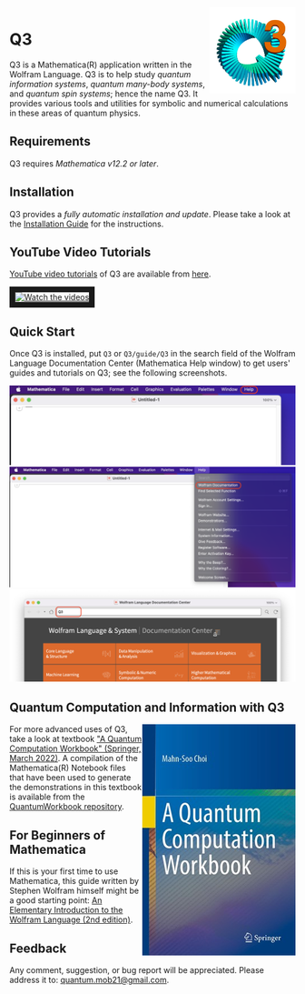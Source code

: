 <a href="https://github.com/quantum-mob/Q3">
<img align="Right" src="Images/Q3S.png" width="30%"/>
</a>

# Q3

Q3 is a Mathematica(R) application written in the Wolfram Language. Q3 is to help study *quantum information systems*, *quantum many-body systems*, and *quantum spin systems*; hence the name Q3. It provides various tools and utilities for symbolic and numerical calculations in these areas of quantum physics.


## Requirements

Q3 requires *Mathematica v12.2 or later*.


## Installation

Q3 provides a *fully automatic installation and update*. Please take a look at the [Installation Guide](./INSTALL.md) for the instructions.


## YouTube Video Tutorials

[YouTube video tutorials](https://www.youtube.com/@QuantumWorkforceCenter/videos) of Q3 are available from [here](https://www.youtube.com/@QuantumWorkforceCenter/videos).

<a href="https://www.youtube.com/@QuantumWorkforceCenter/videos" target="_blank">
<img src="http://img.youtube.com/vi/k2icqSdb0FA/mqdefault.jpg" alt="Watch the videos" width="240" border="10" />
</a>


## Quick Start

Once Q3 is installed, put `Q3` or `Q3/guide/Q3` in the search field of the Wolfram Language Documentation Center (Mathematica Help window) to get users' guides and tutorials on Q3; see the following screenshots.

![Screenshot 1](Images/Help1.png?raw=true)
![Screenshot 2](Images/Help2.png?raw=true)
![Screenshot 3](Images/Help3.png?raw=true)


## Quantum Computation and Information with Q3

<a href="https://link.springer.com/book/9783030912130">
<img src="Images/QuantumWorkbookCover.jpg" align="right"
     alg="Quantum Workbook Cover"/>
</a>

For more advanced uses of Q3, take a look at textbook ["A Quantum Computation Workbook" (Springer, March 2022)](https://link.springer.com/book/9783030912130).
A compilation of the Mathematica(R) Notebook files that have been used to generate the demonstrations in this textbook is available from
the [QuantumWorkbook repository](https://github.com/quantum-mob/QuantumWorkbook).


## For Beginners of Mathematica

If this is your first time to use Mathematica, this guide written by Stephen Wolfram himself might be a good starting point: [An Elementary Introduction to the Wolfram Language (2nd edition)](https://www.wolfram.com/language/elementary-introduction/2nd-ed/).


## Feedback

Any comment, suggestion, or bug report will be appreciated. Please address it to: [quantum.mob21@gmail.com](mailto:quantum.mob21@gmail.com).

